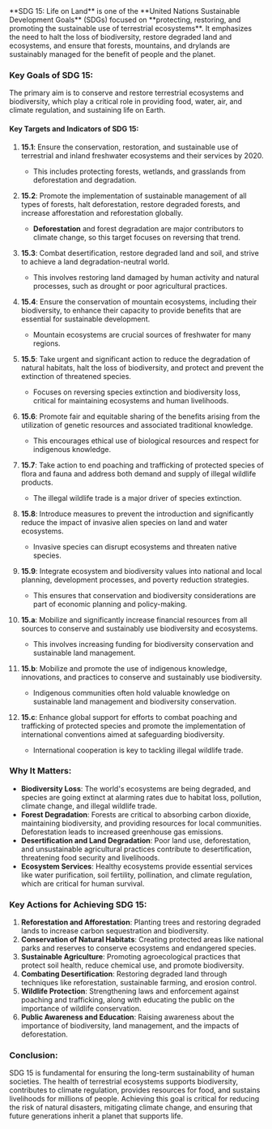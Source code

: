 <html>
<head>
<title>SDG 15</title>
</head>
<body>
**SDG 15: Life on Land** is one of the **United Nations Sustainable Development Goals** (SDGs) focused on **protecting, restoring, and promoting the sustainable use of terrestrial ecosystems**. It emphasizes the need to halt the loss of biodiversity, restore degraded land and ecosystems, and ensure that forests, mountains, and drylands are sustainably managed for the benefit of people and the planet.

### **Key Goals of SDG 15:**
The primary aim is to conserve and restore terrestrial ecosystems and biodiversity, which play a critical role in providing food, water, air, and climate regulation, and sustaining life on Earth.

#### **Key Targets and Indicators of SDG 15:**

1. **15.1**: Ensure the conservation, restoration, and sustainable use of terrestrial and inland freshwater ecosystems and their services by 2020.
   - This includes protecting forests, wetlands, and grasslands from deforestation and degradation.

2. **15.2**: Promote the implementation of sustainable management of all types of forests, halt deforestation, restore degraded forests, and increase afforestation and reforestation globally.
   - **Deforestation** and forest degradation are major contributors to climate change, so this target focuses on reversing that trend.

3. **15.3**: Combat desertification, restore degraded land and soil, and strive to achieve a land degradation-neutral world.
   - This involves restoring land damaged by human activity and natural processes, such as drought or poor agricultural practices.

4. **15.4**: Ensure the conservation of mountain ecosystems, including their biodiversity, to enhance their capacity to provide benefits that are essential for sustainable development.
   - Mountain ecosystems are crucial sources of freshwater for many regions.

5. **15.5**: Take urgent and significant action to reduce the degradation of natural habitats, halt the loss of biodiversity, and protect and prevent the extinction of threatened species.
   - Focuses on reversing species extinction and biodiversity loss, critical for maintaining ecosystems and human livelihoods.

6. **15.6**: Promote fair and equitable sharing of the benefits arising from the utilization of genetic resources and associated traditional knowledge.
   - This encourages ethical use of biological resources and respect for indigenous knowledge.

7. **15.7**: Take action to end poaching and trafficking of protected species of flora and fauna and address both demand and supply of illegal wildlife products.
   - The illegal wildlife trade is a major driver of species extinction.

8. **15.8**: Introduce measures to prevent the introduction and significantly reduce the impact of invasive alien species on land and water ecosystems.
   - Invasive species can disrupt ecosystems and threaten native species.

9. **15.9**: Integrate ecosystem and biodiversity values into national and local planning, development processes, and poverty reduction strategies.
   - This ensures that conservation and biodiversity considerations are part of economic planning and policy-making.

10. **15.a**: Mobilize and significantly increase financial resources from all sources to conserve and sustainably use biodiversity and ecosystems.
    - This involves increasing funding for biodiversity conservation and sustainable land management.

11. **15.b**: Mobilize and promote the use of indigenous knowledge, innovations, and practices to conserve and sustainably use biodiversity.
    - Indigenous communities often hold valuable knowledge on sustainable land management and biodiversity conservation.

12. **15.c**: Enhance global support for efforts to combat poaching and trafficking of protected species and promote the implementation of international conventions aimed at safeguarding biodiversity.
    - International cooperation is key to tackling illegal wildlife trade.

### **Why It Matters:**
- **Biodiversity Loss**: The world's ecosystems are being degraded, and species are going extinct at alarming rates due to habitat loss, pollution, climate change, and illegal wildlife trade.
- **Forest Degradation**: Forests are critical to absorbing carbon dioxide, maintaining biodiversity, and providing resources for local communities. Deforestation leads to increased greenhouse gas emissions.
- **Desertification and Land Degradation**: Poor land use, deforestation, and unsustainable agricultural practices contribute to desertification, threatening food security and livelihoods.
- **Ecosystem Services**: Healthy ecosystems provide essential services like water purification, soil fertility, pollination, and climate regulation, which are critical for human survival.

### **Key Actions for Achieving SDG 15:**

1. **Reforestation and Afforestation**: Planting trees and restoring degraded lands to increase carbon sequestration and biodiversity.
2. **Conservation of Natural Habitats**: Creating protected areas like national parks and reserves to conserve ecosystems and endangered species.
3. **Sustainable Agriculture**: Promoting agroecological practices that protect soil health, reduce chemical use, and promote biodiversity.
4. **Combating Desertification**: Restoring degraded land through techniques like reforestation, sustainable farming, and erosion control.
5. **Wildlife Protection**: Strengthening laws and enforcement against poaching and trafficking, along with educating the public on the importance of wildlife conservation.
6. **Public Awareness and Education**: Raising awareness about the importance of biodiversity, land management, and the impacts of deforestation.

### **Conclusion:**
SDG 15 is fundamental for ensuring the long-term sustainability of human societies. The health of terrestrial ecosystems supports biodiversity, contributes to climate regulation, provides resources for food, and sustains livelihoods for millions of people. Achieving this goal is critical for reducing the risk of natural disasters, mitigating climate change, and ensuring that future generations inherit a planet that supports life.
</body>
</html>
